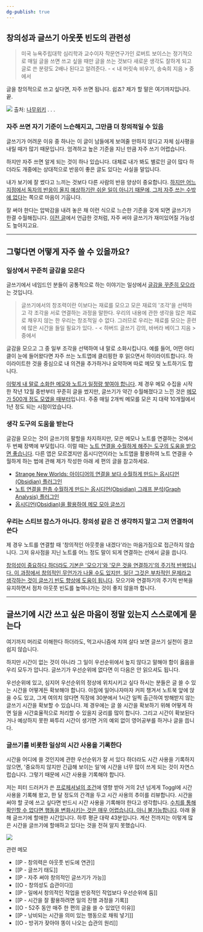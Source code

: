 ```yaml
---
dg-publish: true
---
```

## 창의성과 글쓰기 아웃풋 빈도의 관련성

>미국 뉴욕주립대학 심리학과 교수이자 작문연구가인 로버트 보이스는 정기적으로 매일 글을 쓰면 쓰고 싶을 때만 글을 쓰는 것보다 새로운 생각도 잘하게 되고 글로 쓴 분량도 2배나 된다고 알려준다. - < 내 머릿속 비우기, 송숙희 지음 > 중에서 

글을 창의적으로 쓰고 싶다면, 자주 쓰면 됩니다. 쉽죠? 제가 할 말은 여기까지입니다. 끝.

![](https://i.imgur.com/dekU7Rq.png)
출처: [나무위키](https://namu.wiki/w/%EC%B0%B8%20%EC%89%BD%EC%A3%A0%3F)
.
.
.

### 자주 쓰면 자기 기준이 느슨해지고, 그만큼 더 창의적일 수 있음

글쓰기가 어려운 이유 중 하나는 이 글이 남들에게 보여줄 만하지 않다고 자체 심사평을 내릴 때가 많기 때문입니다. 엄격하고 높은 기준을 지닌 만큼 자주 쓰기 어렵습니다.

하지만 자주 쓰면 알게 되는 것이 하나 있습니다. 대체로 내가 봐도 별로인 글이 많다 하더라도 개중에는 상대적으로 반응이 좋은 글도 있다는 사실을 말입니다. 

내가 보기에 잘 썼다고 느끼는 것보다 다른 사람의 반응 양상이 중요합니다. <u>하지만 어느 지점에서 독자의 반응이 올지 예상하기란 쉬운 일이 아니기 때문에, 그저 자주 쓰는 수밖에 없다</u>는 쪽으로 마음이 기웁니다. 

잘 써야 한다는 압박감을 내려 놓은 채 이런 식으로 느슨한 기준을 갖게 되면 글쓰기가 한결 수월해집니다. [이전 글](https://slowdive14.tistory.com/1299942)에서 언급한 것처럼, 자주 써야 글쓰기가 재미있어질 가능성도 높아지고요.

---

## 그렇다면 어떻게 자주 쓸 수 있을까요?

### 일상에서 꾸준히 글감을 모은다

글쓰기에서 네임드인 분들이 공통적으로 하는 이야기는 일상에서 <u>글감을 꾸준히 모으라</u>는 것입니다.

>글쓰기에서의 창조력이란 이보다는 재료를 모으고 모은 재료의 '조각'을 선택하고 각 조각을 서로 연결하는 과정을 말한다. 우리의 내용에 관한 생각을 많은 재료로 채우지 않는 한 우리는 창조적일 수 없다. 그러므로 우리는 재료를 모으는 훈련에 많은 시간을 들일 필요가 있다. - < 하버드 글쓰기 강의, 바버라 베이그 지음 > 중에서

글감을 모으고 그 중 일부 조각을 선택하여 내 말로 소화시킵니다. 예를 들어, 어떤 아티클이 눈에 들어왔다면 자주 쓰는 노트앱에 클리핑한 후 읽으면서 하이라이트합니다. 하이라이트한 것을 중심으로 내 의견을 추가하거나 요약하며 따로 메모 및 노트하기도 합니다. 

<u>이렇게 내 말로 소화한 메모와 노트가 일정량 쌓여야 합니다</u>. 제 경우 메모 수집을 시작한 작년 12월 중반부터 꾸준히 글을 썼지만, 글쓰기가 약간 수월해졌다고 느낀 것은 <u>메모가 500개 정도 모였을 때부터</u>입니다. 주중 매일 2개씩 메모를 모은 지 대략 10개월에서 1년 정도 되는 시점이었습니다.  

### 생각 도구의 도움을 받는다

글감을 모으는 것이 글쓰기의 팔할을 차지하지만, 모은 메모나 노트를 연결하는 것에서 두 번째 장벽에 부딪힙니다. 이럴 때는 <u>노트 연결을 수월하게 해주는 도구의 도움을 받으면 좋습니다</u>. 다른 앱은 모르겠지만 옵시디언이라는 노트앱을 활용하여 노트 연결을 수월하게 하는 법에 관해 제가 작성한 아래 세 편의 글을 참고하세요. 

- [Strange New Worlds: 아이디어의 연결을 보다 수월하게 만드는 옵시디언(Obsidian) 플러그인](https://slowdive14.tistory.com/1299925)
- [노트 연결을 한층 수월하게 만드는 옵시디언(Obsidian) 그래프 분석(Graph Analysis) 플러그인](https://slowdive14.tistory.com/1299850?category=434179)
- [옵시디언(Obsidian)을 활용하여 메모 모아 글쓰기](https://slowdive14.tistory.com/1299874?category=434179)

### 우리는 스티브 잡스가 아니다. 창의성 같은 건 생각하지 말고 그저 연결하여 쓴다 

제 경우 노트를 연결할 때 '창의적인 아웃풋을 내겠다'라는 마음가짐으로 접근하지 않습니다. 그저 유사점을 지닌 노트를 어느 정도 말이 되게 연결하는 선에서 글을 씁니다. 

<u>창의성이 중요하다 하더라도 기본은 '모으기'와 '모은 것을 연결하기'의 주기적 반복입니다. 이 과정에서 창의적인 무언가가 나올 수도 있지만, 일단 그것은 부차적인 문제라고 생각하는 것이 글쓰기 빈도 향상에 도움이 됩니다</u>. 모으기와 연결하기의 주기적 반복을 유지하면서 점차 아웃풋 빈도를 높여나가는 것이 좋지 않을까 합니다.

---

## 글쓰기에 시간 쓰고 싶은 마음이 정말 있는지 스스로에게 묻는다 

여기까지 머리로 이해한다 하더라도, 먹고사니즘에 치여 살다 보면 글쓰기 실천이 결코 쉽지 않습니다. 

하지만 시간이 없는 것이 아니라 그 일이 우선순위에서 높지 않다고 말해야 함이 옳음을 우리 모두가 압니다. 글쓰기가 우선순위에 없다면 이 다음은 안 읽으셔도 됩니다.

우선순위에 있고, 심지어 우선순위의 정상에 위치시키고 싶다 하시는 분들은 글 쓸 수 있는 시간을 어떻게든 확보해야 합니다. 아침에 일어나자마자 커피 챙겨서 노트북 앞에 앉을 수도 있고, 그게 여의치 않다면 직장에 30분에서 1시간 일찍 출근하여 방해받지 않는 글쓰기 시간을 확보할 수 있습니다. 제 경우에는 글 쓸 시간을 확보하기 위해 어떻게 하면 일을 시간효율적으로 처리할 수 있을지 궁리를 많이 합니다. 그리고 시간이 확보된다거나 예상하지 못한 짜투리 시간이 생기면 거의 예외 없이 영어공부를 하거나 글을 씁니다.

### 글쓰기를 비롯한 일상의 시간 사용을 기록한다

시간을 어디에 쓸 것인지에 관한 우선순위가 잘 서 있다 하더라도 시간 사용을 기록하지 않으면, '중요하지 않지만 긴급해 보이는 일'에 시간을 너무 많이 쓰게 되는 것이 자연스럽습니다. 그렇기 때문에 시간 사용을 기록해야 합니다. 

저는 피터 드러커가 쓴 [프로페셔널의 조건](https://slowdive14.tistory.com/1299396)에 영향 받아 거의 2년 넘게게 Toggl에 시간 사용을 기록해 왔고, 한 달 정도의 간격을 두고 시간 사용의 추이를 리뷰합니다. 시간을 써야 할 곳에 쓰고 싶다면 반드시 시간 사용을 기록해야 한다고 생각합니다. <u>수치를 통해 확인할 수 없다면 행동을 변화시키는 것은 매우 어렵습니다. 아니 불가능합니다</u>. 아래 올해 글쓰기에 할애한 시간입니다. 하루 평균 대략 43분입니다. 계산 전까지는 이렇게 많은 시간을 글쓰기에 할애하고 있다는 것을 전혀 알지 못했습니다.

![](https://i.imgur.com/XosnJRQ.png)


관련 메모
- [[P - 창의력은 아웃풋 빈도에 연관]]
- [[P - 글쓰기 태도]]
- [[P - 자주 써야 창의적인 글쓰기가 가능]]
- [[O - 창의성도 습관이다]]
- [[P - 일에서 창의적인 작업을 반응적인 작업보다 우선순위에 둠]]
- [[P - 시간을 잘 활용하려면 일의 진행 과정을 기록]]
- [[O - 52주 동안 매주 한 편의 글을 쓸 수 있었던 이유]]
- [[P - 낭비되는 시간을 의미 있는 행동으로 채워 넣기]]
- [[O - 방귀가 잦아야 똥이 나오는 습관의 원리]]
